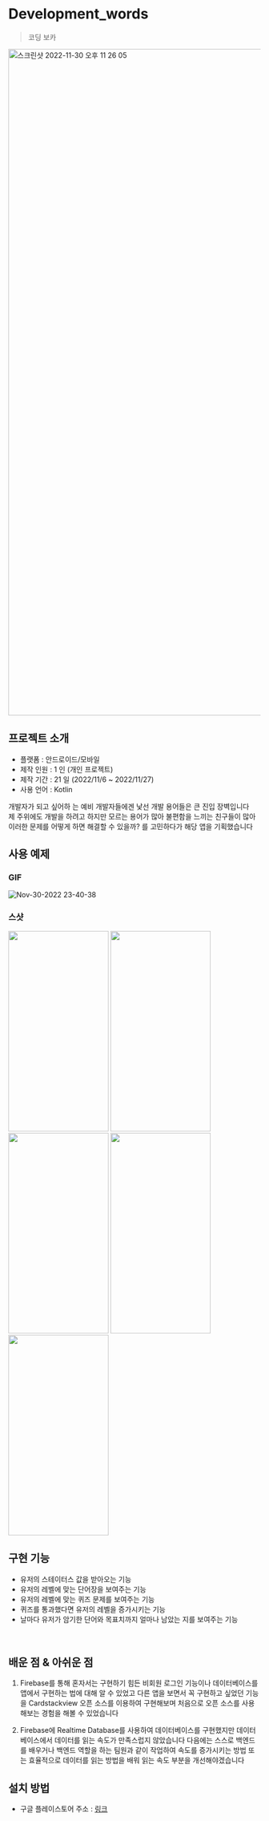 # Development_words
> 코딩 보카
<img width="1330" alt="스크린샷 2022-11-30 오후 11 26 05" src="https://user-images.githubusercontent.com/102157871/204821593-cf6eccc4-e2f6-43af-92a5-c3af4f5406b7.png">



## 프로젝트 소개

- 플랫폼 : 안드로이드/모바일
- 제작 인원 : 1 인 (개인 프로젝트)
- 제작 기간 : 21 일 (2022/11/6 ~ 2022/11/27)
- 사용 언어 : Kotlin

개발자가 되고 싶어하 는 예비 개발자들에겐 낯선 개발 용어들은 큰 진입 장벽입니다<br>
제 주위에도 개발을 하려고 하지만 모르는 용어가 많아 불편함을 느끼는 친구들이 많아<br>
이러한 문제를 어떻게 하면 해결할 수 있을까? 를 고민하다가 해당 앱을 기획했습니다



## 사용 예제

### GIF

![Nov-30-2022 23-40-38](https://user-images.githubusercontent.com/102157871/204825126-e6b5ae22-d5c3-489c-a484-2edbe4084485.gif)

### 스샷

<img src="https://user-images.githubusercontent.com/102157871/204825697-38d99e35-e4ec-478e-8933-5035e9f38ae3.png"  width="200" height="400"/>
<img src="https://user-images.githubusercontent.com/102157871/204826304-d6c77917-76da-4f0b-95f7-49b04d906a9d.png"  width="200" height="400"/>
<img src="https://user-images.githubusercontent.com/102157871/204826298-9a4eee3b-4ee3-45e5-bda2-64b7f47e2d0b.png"  width="200" height="400"/>
<img src="https://user-images.githubusercontent.com/102157871/204826295-9d2434e6-7d66-40f8-9b53-afee03ad0e48.png"  width="200" height="400"/>
<img src="https://user-images.githubusercontent.com/102157871/204826287-8bceb779-c9ea-4435-af8a-68dc714a7cfa.png"  width="200" height="400"/>

## 구현 기능

- 유저의 스테이터스 값을 받아오는 기능
- 유저의 레벨에 맞는 단어장을 보여주는 기능
- 유저의 레벨에 맞는 퀴즈 문제를 보여주는 기능
- 퀴즈를 통과했다면 유저의 레벨을 증가시키는 기능
- 날마다 유저가 암기한 단어와 목표치까지 얼마나 남았는 지를 보여주는 기능

<br>

## 배운 점 & 아쉬운 점

1. Firebase를 통해 혼자서는 구현하기 힘든 비회원 로그인 기능이나 데이터베이스를 앱에서 구현하는 법에 대해 알 수 있었고 다른 앱을 보면서 
꼭 구현하고 싶었던 기능을 Cardstackview 오픈 소스를 이용하여 구현해보며 처음으로 오픈 소스를 사용해보는 경험을 해볼 수 있었습니다

1. Firebase에 Realtime Database를 사용하여 데이터베이스를 구현했지만 데이터베이스에서 데이터를 읽는 속도가 만족스럽지 않았습니다 다음에는 
스스로 백엔드를 배우거나 백엔드 역할을 하는 팀원과 같이 작업하여 속도를 증가시키는 방법 또는 효율적으로 데이터를 읽는 방법을 배워 읽는 속도 부분을
개선해야겠습니다

## 설치 방법

- 구글 플레이스토어 주소 : [링크]([https://play.google.com/store/apps/details?id=com.speedtest.clickgame](https://play.google.com/store/apps/details?id=com.developmentwords.developmentwords&pli=1))
